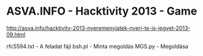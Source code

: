 ASVA.INFO - Hacktivity 2013 - Game
=============================

http://asva.info/hacktivity-2013-nyeremenyjatek-nyerj-te-is-jegyet-2013-09.html

rfc5594.txt - A feladat fájl
bsh.pl - Minta megoldás
MGS.py - Megoldása
